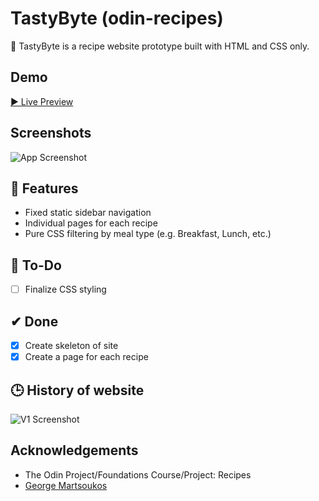 # TastyByte (odin-recipes)
:spaghetti: TastyByte is a recipe website prototype built with HTML and CSS only.

## Demo
[▶ Live Preview](https://c-anth.github.io/odin-recipes/)

## Screenshots

![App Screenshot](https://via.placeholder.com/468x300?text=App+Screenshot+Here)

## 🚀 Features
- Fixed static sidebar navigation
- Individual pages for each recipe
- Pure CSS filtering by meal type (e.g. Breakfast, Lunch, etc.)



## 🔨 To-Do
- [ ] Finalize CSS styling


## ✔ Done
- [x] Create skeleton of site
- [x] Create a page for each recipe

## 🕒 History of website
![V1 Screenshot](../odin-recipes/img/TastyByte-v1.png)

## Acknowledgements
- The Odin Project/Foundations Course/Project: Recipes
- [George Martsoukos](https://webdesign.tutsplus.com/how-to-build-a-filtering-component-in-pure-css--cms-33111t)


